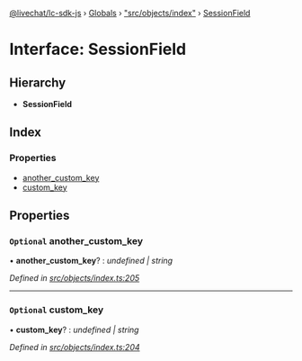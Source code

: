 [@livechat/lc-sdk-js](../README.md) › [Globals](../globals.md) › ["src/objects/index"](../modules/_src_objects_index_.md) › [SessionField](_src_objects_index_.sessionfield.md)

# Interface: SessionField

## Hierarchy

* **SessionField**

## Index

### Properties

* [another_custom_key](_src_objects_index_.sessionfield.md#optional-another_custom_key)
* [custom_key](_src_objects_index_.sessionfield.md#optional-custom_key)

## Properties

### `Optional` another_custom_key

• **another_custom_key**? : *undefined | string*

*Defined in [src/objects/index.ts:205](https://github.com/livechat/lc-sdk-js/blob/8143b05/src/objects/index.ts#L205)*

___

### `Optional` custom_key

• **custom_key**? : *undefined | string*

*Defined in [src/objects/index.ts:204](https://github.com/livechat/lc-sdk-js/blob/8143b05/src/objects/index.ts#L204)*
